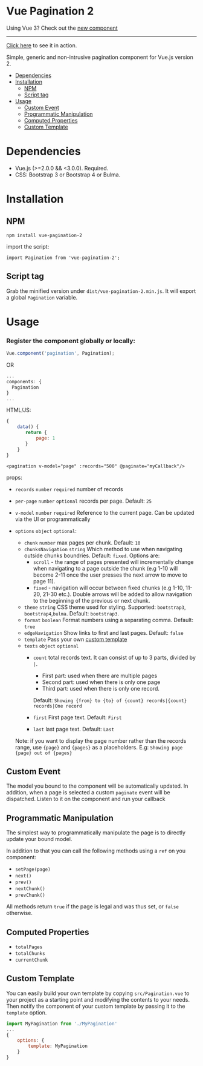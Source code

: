 # Vue Pagination 2

Using Vue 3? Check out the [new component](https://www.npmjs.com/package/v-pagination-3)

-------

[Click here](https://jsfiddle.net/matfish2/c9wp2k63) to see it in action.

Simple, generic and non-intrusive pagination component for Vue.js version 2.

- [Dependencies](#dependencies)
- [Installation](#installation)
  - [NPM](#npm)
  - [Script tag](#script-tag)
- [Usage](#usage)
    - [Custom Event](#custom-event)
    - [Programmatic Manipulation](#programmatic-manipulation)
    - [Computed Properties](#computed-properties)
    - [Custom Template](#custom-template)
# Dependencies

* Vue.js (>=2.0.0 && <3.0.0). Required.
* CSS: Bootstrap 3 or Bootstrap 4 or Bulma.

# Installation

## NPM

    npm install vue-pagination-2

import the script:

    import Pagination from 'vue-pagination-2';

## Script tag

Grab the minified version under `dist/vue-pagination-2.min.js`. 
It will export a global `Pagination` variable. 

# Usage

### Register the component globally or locally:

```js
Vue.component('pagination', Pagination);
```

OR

```js
...
components: {
  Pagination
}
...
```

HTML/JS:
```js
{
    data() {
       return {
           page: 1
       }    
    }
}
```

```vue
<pagination v-model="page" :records="500" @paginate="myCallback"/>
```
props:

* `records` `number` `required` number of records
* `per-page` `number` `optional` records per page. Default: `25`
* `v-model` `number` `required` Reference to the current page. Can be updated via the UI or programmatically
* `options` `object` `optional`:
  * `chunk` `number` max pages per chunk. Default: `10`
  * `chunksNavigation` `string` Which method to use when navigating outside chunks boundries. Default: `fixed`. Options are:  
    * `scroll` - the range of pages presented will incrementally change when navigating to a page outside the chunk (e.g 1-10 will become 2-11 once the user presses the next arrow to move to page 11). 
    * `fixed` - navigation will occur between fixed chunks (e.g 1-10, 11-20, 21-30 etc.). Double arrows will be added to allow navigation to the beginning of the previous or next chunk. 
  * `theme` `string` CSS theme used for styling. Supported: `bootstrap3`, `bootstrap4`,`bulma`. Default: `bootstrap3`.
  * `format` `boolean` Format numbers using a separating comma. Default: `true`
  * `edgeNavigation` Show links to first and last pages. Default: `false`
  * `template` Pass your own [custom template](#custom-template)
  * `texts` `object` `optional` 
    * `count` total records text. It can consist of up to 3 parts, divided by `|`.
      * First part: used when there are multiple pages
      * Second part: used when there is only one page
      * Third part: used when there is only one record.
    
      Default: `Showing {from} to {to} of {count} records|{count} records|One record`
    
    * `first` First page text. Default: `First`
    * `last` last page text. Default: `Last` 
     
  Note: if you want to display the page number rather than the records range, use `{page}` and `{pages}` as a placeholders. 
  E.g: `Showing page {page} out of {pages}`

## Custom Event

The model you bound to the component will be automatically updated. 
In addition, when a page is selected a custom `paginate` event will be dispatched.
Listen to it on the component and run your callback

## Programmatic Manipulation

The simplest way to programmatically manipulate the page is to directly update your bound model.

In addition to that you can call the following methods using a `ref` on you component:

* `setPage(page)`
* `next()`
* `prev()`
* `nextChunk()`
* `prevChunk()`

All methods return `true` if the page is legal and was thus set, or `false` otherwise.

## Computed Properties

* `totalPages`
* `totalChunks`
* `currentChunk`

## Custom Template

You can easily build your own template by copying `src/Pagination.vue` to your project as a starting point and modifying the contents to your needs. 
Then notify the component of your custom template by passing it to the `template` option.

```js
import MyPagination from './MyPagination'
...
{
    options: {
        template: MyPagination    
    }   
}
```
